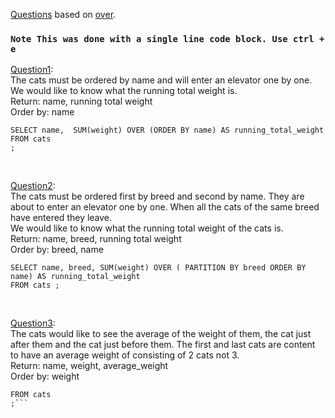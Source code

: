 [Questions](https://www.windowfunctions.com/questions/over/) based on [over](https://docs.microsoft.com/en-us/sql/t-sql/queries/select-over-clause-transact-sql?view=sql-server-ver15).
### `Note This was done with a single line code block. Use ctrl + e`

[Question1](https://www.windowfunctions.com/questions/over/0): \
The cats must be ordered by name and will enter an elevator one by one. We would like to know what the running total weight is.\
Return: name, running total weight\
Order by: name

```
SELECT name,  SUM(weight) OVER (ORDER BY name) AS running_total_weight
FROM cats
;
```

<br>

[Question2](https://www.windowfunctions.com/questions/over/1): \
The cats must be ordered first by breed and second by name. They are about to enter an elevator one by one. When all the cats of the same breed have entered they leave. \
We would like to know what the running total weight of the cats is. \
Return: name, breed, running total weight \
Order by: breed, name

```
SELECT name, breed, SUM(weight) OVER ( PARTITION BY breed ORDER BY name) AS running_total_weight
FROM cats ;
```

<br>

[Question3](https://www.windowfunctions.com/questions/over/2): \
The cats would like to see the average of the weight of them, the cat just after them and the cat just before them.
The first and last cats are content to have an average weight of consisting of 2 cats not 3. \
Return: name, weight, average_weight \
Order by: weight

```SELECT name, weight, AVG(weight) OVER ( ORDER BY weight ROWS BETWEEN 1 PRECEDING AND 1 FOLLOWING) AS average_weight
FROM cats
;```


